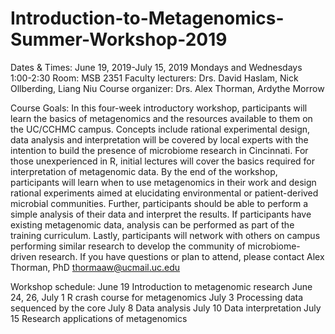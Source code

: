 # Introduction-to-Metagenomics-Summer-Workshop-2019

Dates & Times:  June 19, 2019-July 15, 2019 
                              Mondays and Wednesdays 1:00-2:30
Room: MSB 2351
Faculty lecturers:  Drs. David Haslam, Nick Ollberding, Liang Niu
Course organizer:  Drs. Alex Thorman, Ardythe Morrow

Course Goals:
In this four-week introductory workshop, participants will learn the basics of metagenomics and the resources available to them on the UC/CCHMC campus. Concepts include rational experimental design, data analysis and interpretation will be covered by local experts with the intention to build the presence of microbiome research in Cincinnati. For those unexperienced in R, initial lectures will cover the basics required for interpretation of metagenomic data. 
By the end of the workshop, participants will learn when to use metagenomics in their work and design rational experiments aimed at elucidating environmental or patient-derived microbial communities. Further, participants should be able to perform a simple analysis of their data and interpret the results. If participants have existing metagenomic data, analysis can be performed as part of the training curriculum. Lastly, participants will network with others on campus performing similar research to develop the community of microbiome-driven research.
If you have questions or plan to attend, please contact Alex Thorman, PhD   thormaaw@ucmail.uc.edu

Workshop schedule:
June 19                              Introduction to metagenomic research 
June 24, 26, July 1                  R crash course for metagenomics
July 3                               Processing data sequenced by the core 
July 8                               Data analysis
July 10                              Data interpretation
July 15                              Research applications of metagenomics 
